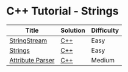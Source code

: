 # C++ Tutorial - Strings

| Title | Solution | Difficulty |
| ----- | -------- | ---------- |
| [StringStream](https://www.hackerrank.com/challenges/c-tutorial-stringstream) | [C++](./StringStream/main.cpp) | Easy |
| [Strings](https://www.hackerrank.com/challenges/c-tutorial-strings) | [C++](./Strings/main.cpp) | Easy |
| [Attribute Parser](https://www.hackerrank.com/challenges/attribute-parser) | [C++](./Attribute%20Parser/hackerrank.cpp) | Medium |
